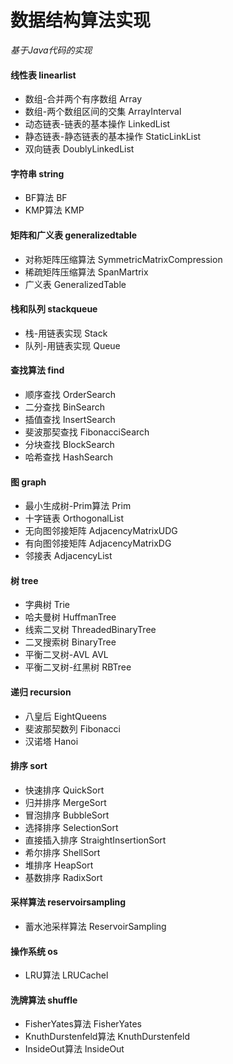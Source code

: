 # 数据结构算法实现
*基于Java代码的实现*
#### 线性表 linearlist
* 数组-合并两个有序数组 Array
* 数组-两个数组区间的交集 ArrayInterval
* 动态链表-链表的基本操作 LinkedList
* 静态链表-静态链表的基本操作 StaticLinkList
* 双向链表 DoublyLinkedList
#### 字符串 string
* BF算法 BF
* KMP算法 KMP
#### 矩阵和广义表 generalizedtable
* 对称矩阵压缩算法 SymmetricMatrixCompression
* 稀疏矩阵压缩算法 SpanMartrix
* 广义表 GeneralizedTable
#### 栈和队列 stackqueue
* 栈-用链表实现 Stack
* 队列-用链表实现 Queue
#### 查找算法 find
* 顺序查找 OrderSearch
* 二分查找 BinSearch
* 插值查找 InsertSearch
* 斐波那契查找 FibonacciSearch
* 分块查找 BlockSearch
* 哈希查找 HashSearch
#### 图 graph
* 最小生成树-Prim算法 Prim
* 十字链表 OrthogonalList
* 无向图邻接矩阵 AdjacencyMatrixUDG
* 有向图邻接矩阵 AdjacencyMatrixDG
* 邻接表 AdjacencyList
#### 树 tree
* 字典树 Trie
* 哈夫曼树 HuffmanTree
* 线索二叉树 ThreadedBinaryTree
* 二叉搜索树 BinaryTree
* 平衡二叉树-AVL AVL
* 平衡二叉树-红黑树 RBTree
#### 递归 recursion
* 八皇后 EightQueens
* 斐波那契数列 Fibonacci
* 汉诺塔 Hanoi
#### 排序 sort
* 快速排序 QuickSort
* 归并排序 MergeSort
* 冒泡排序 BubbleSort
* 选择排序 SelectionSort
* 直接插入排序 StraightInsertionSort
* 希尔排序 ShellSort
* 堆排序 HeapSort
* 基数排序 RadixSort
#### 采样算法 reservoirsampling
* 蓄水池采样算法 ReservoirSampling
#### 操作系统 os
* LRU算法 LRUCachel
#### 洗牌算法 shuffle
* FisherYates算法 FisherYates
* KnuthDurstenfeld算法 KnuthDurstenfeld
* InsideOut算法 InsideOut